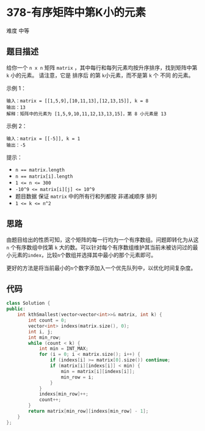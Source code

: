 # 378-有序矩阵中第K小的元素

难度 中等



## 题目描述

给你一个 `n x n` 矩阵 `matrix` ，其中每行和每列元素均按升序排序，找到矩阵中第 `k` 小的元素。
请注意，它是 排序后 的第 `k`小元素，而不是第 `k` 个 不同 的元素。

示例 1：
```
输入：matrix = [[1,5,9],[10,11,13],[12,13,15]], k = 8
输出：13
解释：矩阵中的元素为 [1,5,9,10,11,12,13,13,15]，第 8 小元素是 13
```
示例 2：
```
输入：matrix = [[-5]], k = 1
输出：-5
```

提示：

- `n == matrix.length`
- `n == matrix[i].length`
- `1 <= n <= 300`
- `-10^9 <= matrix[i][j] <= 10^9`
- 题目数据 保证 `matrix` 中的所有行和列都按 非递减顺序 排列
- `1 <= k <= n^2`



## 思路

由题目给出的性质可知，这个矩阵的每一行均为一个有序数组。问题即转化为从这 `n` 个有序数组中找第 `k` 大的数。可以针对每个有序数组维护其当前未被访问过的最小元素的`index`，比较`n`个数组并选择其中最小的那个元素即可。

更好的方法是将当前最小的`n`个数字添加入一个优先队列中，以优化时间复杂度。



## 代码

```c++
class Solution {
public:
    int kthSmallest(vector<vector<int>>& matrix, int k) {
        int count = 0;
        vector<int> indexs(matrix.size(), 0);
        int i, j;
        int min_row;
        while (count < k) {
            int min = INT_MAX;
            for (i = 0; i < matrix.size(); i++) {
                if (indexs[i] >= matrix[0].size()) continue;
                if (matrix[i][indexs[i]] < min) {
                    min = matrix[i][indexs[i]];
                    min_row = i;
                }
            }
            indexs[min_row]++;
            count++;
        }
        return matrix[min_row][indexs[min_row] - 1];
    }
};
```

